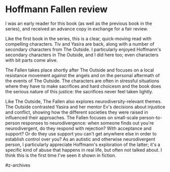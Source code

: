 # Hoffmann Fallen review

I was an early reader for this book (as well as the previous book in the series), and received an advance copy in exchange for a fair review.

Like the first book in the series, this is a clear, quick-moving read with compelling characters. Tiv and Yasira are back, along with a number of secondary characters from The Outside. I particularly enjoyed Hoffmann's secondary characters in The Outside, and I did here too; even characters with bit parts come alive. 

The Fallen takes place shortly after The Outside and focuses on a local resistance movement against the angels and on the personal aftermath of the events of The Outside. The characters are often in stressful situations where they have to make sacrifices and hard choicesm and the book does the serious nature of this justice: the sacrifices never feel taken lightly. 

Like The Outside, The Fallen also explores neurodiversity-relevant themes. The Outside contrasted Yasira and her mentor Ev's decisions about injustice and conflict, showing how the different societies they were raised in influenced their approaches. The Fallen focuses on small-scale person-to-person responses to neurodivergence: when someone finds out you're neurodivergent, do they respond with rejection? With acceptance and support? Or do they use support you can't get anywhere else in order to establish control over you? As an autistic and otherwise neurodivergent person, I particularly appreciate Hoffmann's exploration of the latter; it's a specific kind of abuse that happens in real life, but often not talked about. I think this is the first time I've seen it shown in fiction. 

#z-archives